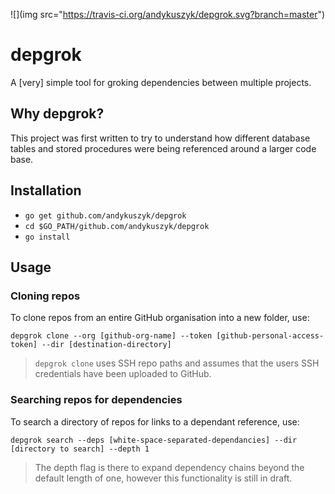 ![](img src="https://travis-ci.org/andykuszyk/depgrok.svg?branch=master")

# depgrok
A [very] simple tool for groking dependencies between multiple projects.

## Why depgrok?
This project was first written to try to understand how different database tables and stored procedures were being referenced around a larger code base.

## Installation
* `go get github.com/andykuszyk/depgrok`
* `cd $GO_PATH/github.com/andykuszyk/depgrok`
* `go install`

## Usage
### Cloning repos
To clone repos from an entire GitHub organisation into a new folder, use:

```
depgrok clone --org [github-org-name] --token [github-personal-access-token] --dir [destination-directory]
```

> `depgrok clone` uses SSH repo paths and assumes that the users SSH credentials have been uploaded to GitHub.

### Searching repos for dependencies
To search a directory of repos for links to a dependant reference, use:

```
depgrok search --deps [white-space-separated-dependancies] --dir [directory to search] --depth 1
```

> The depth flag is there to expand dependency chains beyond the default length of one, however this functionality is still in draft.
